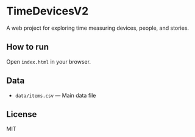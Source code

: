 # TimeDevicesV2

A web project for exploring time measuring devices, people, and stories.

## How to run

Open `index.html` in your browser.

## Data

- `data/items.csv` — Main data file

## License

MIT


